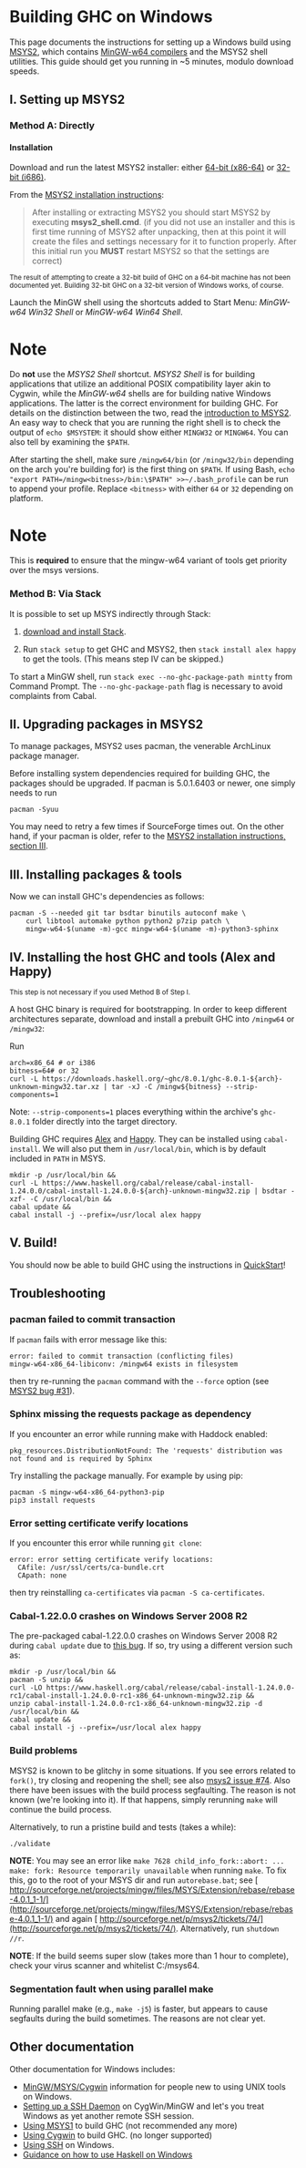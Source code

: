 # Building GHC on Windows


This page documents the instructions for setting up a Windows build using [ MSYS2](http://msys2.org), which contains [ MinGW-w64 compilers](http://mingw-w64.org/) and the MSYS2 shell utilities.  This guide should get you running in \~5 minutes, modulo download speeds.

## I. Setting up MSYS2

### Method A: Directly

#### Installation


Download and run the latest MSYS2 installer: either [ 64-bit (x86-64)](http://repo.msys2.org/distrib/x86_64/) or [ 32-bit (i686)](http://repo.msys2.org/distrib/i686/).


From the [ MSYS2 installation instructions](https://github.com/msys2/msys2/wiki/MSYS2-installation):

>
> After installing or extracting MSYS2 you should start MSYS2 by executing **msys2_shell.cmd**. (if you did not use an installer and this is first time running of MSYS2 after unpacking, then at this point it will create the files and settings necessary for it to function properly. After this initial run you **MUST** restart MSYS2 so that the settings are correct)

<sub>The result of attempting to create a 32-bit build of GHC on a 64-bit machine has not been documented yet. Building 32-bit GHC on a 32-bit version of Windows works, of course.</sub>


Launch the MinGW shell using the shortcuts added to Start Menu: *MinGW-w64 Win32 Shell* or *MinGW-w64 Win64 Shell*.

# Note


Do **not** use the *MSYS2 Shell* shortcut.  *MSYS2 Shell* is for building applications that utilize an additional POSIX compatibility layer akin to Cygwin, while the *MinGW-w64* shells are for building native Windows applications.  The latter is the correct environment for building GHC.  For details on the distinction between the two, read the [ introduction to MSYS2](https://github.com/msys2/msys2/wiki/MSYS2-introduction).  An easy way to check that you are running the right shell is to check the output of `echo $MSYSTEM`: it should show either `MINGW32` or `MINGW64`.  You can also tell by examining the `$PATH`.


After starting the shell, make sure `/mingw64/bin` (or `/mingw32/bin` depending on the arch you're building for) is the first thing on `$PATH`. If using Bash, `echo "export PATH=/mingw<bitness>/bin:\$PATH" >>~/.bash_profile` can be run to append your profile. Replace `<bitness>` with either `64` or `32` depending on platform.

# Note


This is **required** to ensure that the mingw-w64 variant of tools get priority over the msys versions.

### Method B: Via Stack


It is possible to set up MSYS indirectly through Stack:

1. [ download and install Stack](https://docs.haskellstack.org/en/stable/install_and_upgrade/#windows).

1. Run `stack setup` to get GHC and MSYS2, then `stack install alex happy` to get the tools.  (This means step IV can be skipped.)


To start a MinGW shell, run `stack exec --no-ghc-package-path mintty` from Command Prompt.  The `--no-ghc-package-path` flag is necessary to avoid complaints from Cabal.

## II. Upgrading packages in MSYS2


To manage packages, MSYS2 uses pacman, the venerable ArchLinux package manager.


Before installing system dependencies required for building GHC, the packages should be upgraded.  If pacman is 5.0.1.6403 or newer, one simply needs to run

```
pacman -Syuu
```


You may need to retry a few times if SourceForge times out.  On the other hand, if your pacman is older, refer to the [ MSYS2 installation instructions, section III](https://github.com/msys2/msys2/wiki/MSYS2-installation#iii-updating-packages).

## III. Installing packages & tools


Now we can install GHC's dependencies as follows:

```
pacman -S --needed git tar bsdtar binutils autoconf make \
    curl libtool automake python python2 p7zip patch \
    mingw-w64-$(uname -m)-gcc mingw-w64-$(uname -m)-python3-sphinx
```

## IV. Installing the host GHC and tools (Alex and Happy)

<sub>This step is not necessary if you used Method B of Step I.</sub>


A host GHC binary is required for bootstrapping. In order to keep different architectures separate, download and install a prebuilt GHC into `/mingw64` or `/mingw32`:


Run

```
arch=x86_64 # or i386
bitness=64# or 32
curl -L https://downloads.haskell.org/~ghc/8.0.1/ghc-8.0.1-${arch}-unknown-mingw32.tar.xz | tar -xJ -C /mingw${bitness} --strip-components=1
```


Note: `--strip-components=1` places everything within the archive's `ghc-8.0.1` folder directly into the target directory.


Building GHC requires [ Alex](http://www.haskell.org/alex/) and [ Happy](http://www.haskell.org/happy/).  They can be installed using `cabal-install`. We will also put them in `/usr/local/bin`, which is by default included in `PATH` in MSYS.

```
mkdir -p /usr/local/bin &&
curl -L https://www.haskell.org/cabal/release/cabal-install-1.24.0.0/cabal-install-1.24.0.0-${arch}-unknown-mingw32.zip | bsdtar -xzf- -C /usr/local/bin &&
cabal update &&
cabal install -j --prefix=/usr/local alex happy
```

## V. Build!


You should now be able to build GHC using the instructions in [QuickStart](building/quick-start)!

## Troubleshooting

### pacman failed to commit transaction


If `pacman` fails with error message like this:

```wiki
error: failed to commit transaction (conflicting files)
mingw-w64-x86_64-libiconv: /mingw64 exists in filesystem
```


then try re-running the `pacman` command with the `--force` option (see [ MSYS2 bug \#31](https://github.com/msys2/msys2.github.io/issues/31)).

### Sphinx missing the requests package as dependency


If you encounter an error while running make with Haddock enabled:

```wiki
pkg_resources.DistributionNotFound: The 'requests' distribution was not found and is required by Sphinx
```


Try installing the package manually. For example by using pip:

```wiki
pacman -S mingw-w64-x86_64-python3-pip
pip3 install requests
```

### Error setting certificate verify locations


If you encounter this error while running `git clone`:

```wiki
error: error setting certificate verify locations:
  CAfile: /usr/ssl/certs/ca-bundle.crt
  CApath: none
```


then try reinstalling `ca-certificates` via `pacman -S ca-certificates`.

### Cabal-1.22.0.0 crashes on Windows Server 2008 R2


The pre-packaged cabal-1.22.0.0 crashes on Windows Server 2008 R2 during `cabal update` due to [ this bug](https://github.com/haskell/cabal/issues/2331).  If so, try using a different version such as:

```
mkdir -p /usr/local/bin &&
pacman -S unzip &&
curl -LO https://www.haskell.org/cabal/release/cabal-install-1.24.0.0-rc1/cabal-install-1.24.0.0-rc1-x86_64-unknown-mingw32.zip &&
unzip cabal-install-1.24.0.0-rc1-x86_64-unknown-mingw32.zip -d /usr/local/bin &&
cabal update &&
cabal install -j --prefix=/usr/local alex happy
```

### Build problems


MSYS2 is known to be glitchy in some situations. If you see errors related to `fork()`, try closing and reopening the shell; see also [ msys2 issue \#74](http://sourceforge.net/p/msys2/tickets/74/). Also there have been issues with the build process segfaulting. The reason is not known (we're looking into it). If that happens, simply rerunning `make` will continue the build process.


Alternatively, to run a pristine build and tests (takes a while):

```
./validate
```

**NOTE**: You may see an error like `make 7628 child_info_fork::abort: ... make: fork: Resource temporarily unavailable` when running `make`. To fix this, go to the root of your MSYS dir and run `autorebase.bat`; see [ http://sourceforge.net/projects/mingw/files/MSYS/Extension/rebase/rebase-4.0.1_1-1/](http://sourceforge.net/projects/mingw/files/MSYS/Extension/rebase/rebase-4.0.1_1-1/) and again [ http://sourceforge.net/p/msys2/tickets/74/](http://sourceforge.net/p/msys2/tickets/74/). Alternatively, run `shutdown //r`.

**NOTE**: If the build seems super slow (takes more than 1 hour to complete), check your virus scanner and whitelist C:/msys64.

### Segmentation fault when using parallel make


Running parallel make (e.g., `make -j5`) is faster, but appears to cause segfaults during the build sometimes. The reasons are not clear yet.

## Other documentation


Other documentation for Windows includes:

- [MinGW/MSYS/Cygwin](building/platforms/windows) information for people new to using UNIX tools on Windows.
- [Setting up a SSH Daemon](building/windows/sshd) on CygWin/MinGW and let's you treat Windows as yet another remote SSH session.
- [Using MSYS1](building/preparation/windows/msy-s1) to build GHC (not recommended any more)
- [Using Cygwin](building/windows/cygwin) to build GHC. (no longer supported)
- [Using SSH](building/windows/ssh) on Windows.
- [ Guidance on how to use Haskell on Windows](http://www.haskell.org/haskellwiki/Windows)